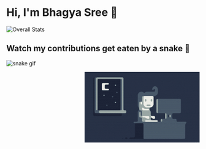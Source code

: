 

# Hi, I'm Bhagya Sree 👋
![Overall Stats](https://github-readme-stats.vercel.app/api?username=Azmeerabhagyasree&count_private=true&show_icons=true&hide=contribs)


## Watch my contributions get eaten by a snake 🐍
![snake gif](https://github.com/tanyarajhans/Actions/blob/output/github-contribution-grid-snake.svg)                                                                                                                                 





<img alt="Night Coding" src="https://raw.githubusercontent.com/AVS1508/AVS1508/master/assets/Night-Coding.gif" align="right"/>
